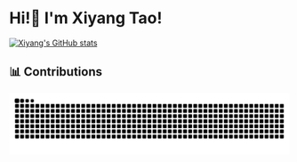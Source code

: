 # Hi!👋 I'm Xiyang Tao!

[![Xiyang's GitHub stats](https://github-readme-stats.vercel.app/api?username=XiyangTao)](https://github.com/anuraghazra/github-readme-stats)



## 📊 Contributions

![snake.gif](https://github.com/XiyangTao/XiyangTao/blob/output/github-contribution-grid-snake.svg)
